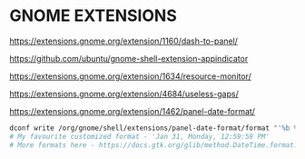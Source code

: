 # GNOME EXTENSIONS

https://extensions.gnome.org/extension/1160/dash-to-panel/

https://github.com/ubuntu/gnome-shell-extension-appindicator

https://extensions.gnome.org/extension/1634/resource-monitor/

https://extensions.gnome.org/extension/4684/useless-gaps/

https://extensions.gnome.org/extension/1462/panel-date-format/
```sh
dconf write /org/gnome/shell/extensions/panel-date-format/format "'%b %d,   %A,   %X'"
# My favourite customized format - 'Jan 31, Monday, 12:59:59 PM'
# More formats here - https://docs.gtk.org/glib/method.DateTime.format.html
```

